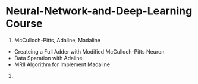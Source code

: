 # Neural-Network-and-Deep-Learning Course

1. McCulloch-Pitts, Adaline, Madaline
  - Createing a Full Adder with Modified McCulloch-Pitts Neuron
  - Data Sparation with Adaline
  - MRII Algorithm for Implement Madaline
2. 
